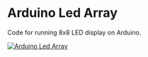 # Arduino Led Array
Code for running 8x8 LED display on Arduino.

[![Arduino Led Array](http://img.youtube.com/vi/HsX3UoVzPrs/0.jpg)](http://www.youtube.com/watch?v=HsX3UoVzPrs)
